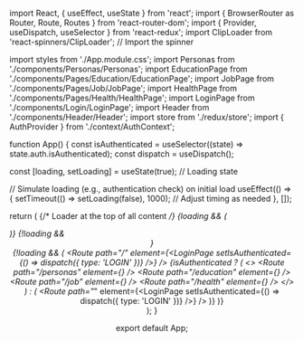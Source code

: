 import React, { useEffect, useState } from 'react';
import { BrowserRouter as Router, Route, Routes } from 'react-router-dom';
import { Provider, useDispatch, useSelector } from 'react-redux';
import ClipLoader from 'react-spinners/ClipLoader'; // Import the spinner

import styles from './App.module.css';
import Personas from './components/Personas/Personas';
import EducationPage from './components/Pages/Education/EducationPage';
import JobPage from './components/Pages/Job/JobPage';
import HealthPage from './components/Pages/Health/HealthPage';
import LoginPage from './components/Login/LoginPage';
import Header from './components/Header/Header';
import store from './redux/store'; 
import { AuthProvider } from './context/AuthContext';

function App() {
  const isAuthenticated = useSelector((state) => state.auth.isAuthenticated);
  const dispatch = useDispatch();

  const [loading, setLoading] = useState(true); // Loading state

  // Simulate loading (e.g., authentication check) on initial load
  useEffect(() => {
    setTimeout(() => setLoading(false), 1000); // Adjust timing as needed
  }, []);

  return (
    <Provider store={store}>
      <AuthProvider>
        <Router>
          {/* Loader at the top of all content */}
          {loading && (
            <div className={styles.topLoader}>
              <ClipLoader color="#0073e6" loading={loading} size={40} />
            </div>
          )}
          {!loading && <Header />}
          <div className={styles.App}>
            {!loading && (
              <Routes>
                <Route
                  path="/"
                  element={<LoginPage setIsAuthenticated={() => dispatch({ type: 'LOGIN' })} />}
                />
                {isAuthenticated ? (
                  <>
                    <Route path="/personas" element={<Personas />} />
                    <Route path="/education" element={<EducationPage />} />
                    <Route path="/job" element={<JobPage />} />
                    <Route path="/health" element={<HealthPage />} />
                  </>
                ) : (
                  <Route path="*" element={<LoginPage setIsAuthenticated={() => dispatch({ type: 'LOGIN' })} />} />
                )}
              </Routes>
            )}
          </div>
        </Router>
      </AuthProvider>
    </Provider>
  );
}

export default App;
